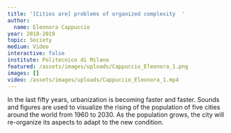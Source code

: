 ```yaml
---
title: '[Cities are] problems of organized complexity  '
author:
  name: Eleonora Cappuccio
year: 2018-2019
topic: Society
medium: Video
interactive: false
institute: Politecnico di Milano
featured: /assets/images/uploads/Cappuccio_Eleonora_1.png
images: []
video: /assets/images/uploads/Cappuccio_Eleonora_1.mp4
---
```

In the last fifty years, urbanization is becoming faster and faster. Sounds and figures are used to visualize the rising of the population of five cities around the world from 1960 to 2030. As the population grows, the city will re-organize its aspects to adapt to the new condition.
